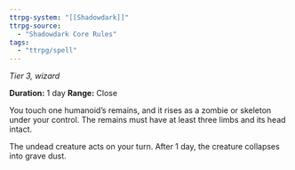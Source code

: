```yaml
---
ttrpg-system: "[[Shadowdark]]"
ttrpg-source: 
  - "Shadowdark Core Rules"
tags:
  - "ttrpg/spell"
---
```

*Tier 3, wizard*

**Duration:** 1 day
**Range:** Close

You touch one humanoid’s remains, and it rises as a zombie or skeleton under your control. The remains must have at least three limbs and its head intact.

The undead creature acts on your turn. After 1 day, the creature collapses into grave dust.

